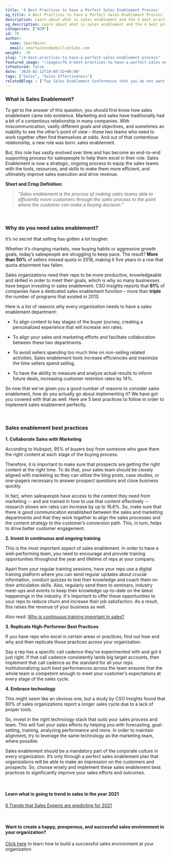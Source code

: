```yaml
---
title: '4 Best Practices to have a Perfect Sales Enablement Process'
og_title: 4 Best Practices to have a Perfect Sales Enablement Process
description: Learn about what is sales enablement and the 4 best practices to achieve a perfect sales enablement process which ensures the success of your business
og_description: Learn about what is sales enablement and the 4 best practices to achieve a perfect sales enablement process which ensures the success of your business
categories: ["ACM"]
id: 70
author:
  name: SmartWinnr
  email: smartwinnr@mobillionlabs.com
weight: -70
slug: "/4-best-practices-to-have-a-perfect-sales-enablement-process"
featured_image: "/images/70.4-best-practices-to-have-a-perfect-sales-enablement-process.jpg"
isFeatured: false
date: '2020-02-12T10:00:32+08:00'
tags: ["Sales", "Sales Effectiveness"]
relatedBlogs : ["Top Sales Enablement Conferences that you do not want to miss in 2020", "43 Sales Statistics that you must know to Sell Smarter in 2019", "Why continuous training is important in sales?", "Microlearning as a supplement for LMS", "Scenarios where Video Coaching is used commonly", "Sales Contest Part 2: How to design Sales Contest for a New Product Launch"]
---
```


### **What is Sales Enablement?**

To get to the answer of this question, you should first know how sales enablement came into existence. Marketing and sales have traditionally had a bit of a contentious relationship in many companies. With miscommunication, vastly different goals and objectives, and sometimes an inability to see the other’s point of view – these two teams who need to work together often find themselves at odds. And out of that contentious relationship, a new role was born: sales enablement.

But, this role has vastly evolved over time and has become an end-to-end supporting process for salespeople to help them excel in their role. Sales Enablement is now a strategic, ongoing process to equip the sales teams with the tools, resources, and skills to make them more efficient, and ultimately improve sales execution and drive revenue. 

**Short and Crisp Definition**:

> _“Sales enablement is the process of making sales teams able to efficiently move customers through the sales process to the point where the customer can make a buying decision.”_

<br>

### **Why do you need sales enablement?**

It’s no secret that selling has gotten a lot tougher. 

Whether it’s changing markets, new buying habits or aggressive growth goals, today’s salespeople are struggling to keep pace. The result? **More than 50%** of sellers missed quota in 2018, making it five years in a row that quota attainment has fallen.

Sales organizations need their reps to be more productive, knowledgeable and skilled in order to meet their goals, which is why so many businesses have begun investing in sales enablement. CSO Insights reports that **61%** of companies have a dedicated sales enablement function – more than **triple** the number of programs that existed in 2013.

Here is a list of reasons why every organization needs to have a sales enablement department:

* To align content to key stages of the buyer journey, creating a personalized experience that will increase win rates.

* To align your sales and marketing efforts and facilitate collaboration between these two departments.

* To avoid sellers spending too much time on non-selling related activities. Sales enablement tools increase efficiencies and maximize the time sellers spend selling.

* To have the ability to measure and analyze actual results to inform future deals, increasing customer retention rates by 14%.

So now that we’ve given you a good number of reasons to consider sales enablement, how do you actually go about implementing it? We have got you covered with that as well. Here are 5 best practices to follow in order to implement sales enablement perfectly.

<br>

### **Sales enablement best practices**

**1. Collaborate Sales with Marketing**

According to Hubspot, 95% of buyers buy from someone who gave them the right content at each stage of the buying process.

Therefore, it is important to make sure that prospects are getting the right content at the right time. To do that, your sales team should be closely aligned with marketing so they can utilize the blog posts, case studies, or one-pagers necessary to answer prospect questions and close business quickly.

In fact, when salespeople have access to the content they need from marketing -- and are trained in how to use that content effectively -- research shows win rates can increase by up to 16.6%.
So, make sure that there is good communication established between the sales and marketing departments and that they work together to align the sales processes and the content strategy to the customer’s conversion path. This, in turn, helps to drive better customer engagement.

**2. Invest in continuous and ongoing training**

This is the most important aspect of sales enablement. In order to have a well-performing team, you need to encourage and provide training opportunities throughout the year and lifetime of reps at your company. 

Apart from your regular training sessions, have your reps use a digital training platform where you can send regular updates about crucial information, conduct quizzes to test their knowledge and coach them on their articulation skills. Also, regularly send them to seminars, industry meet-ups and events to keep their knowledge up-to-date on the latest happenings in the industry. It's important to offer these opportunities to your reps to reduce churn and increase their job satisfaction. As a result, this raises the revenue of your business as well.

Also read: [Why is continuous training important in sales?](https://smartwinnr.com/post/why-continuous-training-is-important-in-sales/)

**3. Replicate High-Performer Best Practices**

If you have reps who excel in certain areas or practices, find out how and why and then replicate those practices across your organization. 

Say a rep has a specific call cadence they've experimented with and got it just right. If that call cadence consistently lands big target accounts, then implement that call cadence as the standard for all your reps.
Institutionalizing such best performances across the team ensures that the whole team is competent enough to meet your customer’s expectations at every stage of the sales cycle.

**4. Embrace technology**

This might seem like an obvious one, but a study by CSO Insights found that 60% of sales organizations report a longer sales cycle due to a lack of proper tools.

So, invest in the right technology stack that suits your sales process and team. This will fuel your sales efforts by helping you with forecasting, goal-setting, training, analyzing performance and more. In order to maintain alignment, try to leverage the same technology as the marketing team, where possible.

Sales enablement should be a mandatory part of the corporate culture in every organization. It’s only through a perfect sales enablement plan that organizations will be able to make an impression on the customers and prospects. So, choose wisely and implement these sales enablement best practices to significantly improve your sales efforts and outcomes.


<br>

#### **Learn what is going to trend in sales in the year 2021**

<a href="https://smartwinnr.com/post/6-trends-that-sales-experts-are-predicting-for-2021/" target="_blank" class="ml_custom_link">6 Trends that Sales Experts are predicting for 2021</a>

<br>

#### **Want to create a happy, prosperous, and successful sales environment in your organization?**

<a href="https://www.smartwinnr.com/post/how-to-build-a-successful-sales-environment/" target="_blank" class="ml_custom_link">Click here</a> to learn how to build a successful sales environment at your organization